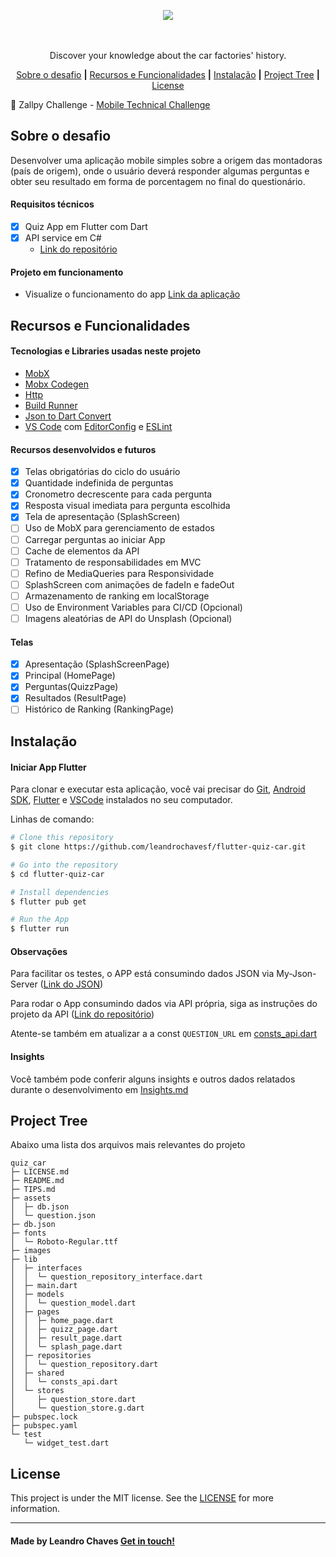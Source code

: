 <p align="center">
  <img src="https://github.com/leandrochavesf/flutter-quiz-car/blob/master/.github/quizzapp-logo-dark.png?raw=true",>
  <br />
  <br />
  <br />
<p align="center">Discover your knowledge about the car factories&#x27; history.</p>
  <!-- <img src="https://img.shields.io/github/issues/SkullDarth/bootcamp-gostack-challenge-03">
  <img src="https://img.shields.io/github/forks/SkullDarth/bootcamp-gostack-challenge-03">
  <img src="https://img.shields.io/badge/made%20by-SkullDarth-lightgrey">
  <img src="https://img.shields.io/github/stars/SkullDarth/bootcamp-gostack-challenge-03">
  <img src="https://img.shields.io/github/license/SkullDarth/bootcamp-gostack-challenge-03?logoColor=MIT"> -->

   <p align="center">
      <a href="#sobre-o-desafio">Sobre o desafio</a>
      <strong>|</strong>
      <a href="#recursos-e-funcionalidades">Recursos e Funcionalidades</a>
      <strong>|</strong>
      <a href="#instalação">Instalação</a>
      <strong>|</strong>
      <a href="#project-tree">Project Tree</a>
      <strong>|</strong>
      <a href="#license">License</a>
   </p>

:robot: Zallpy Challenge - [ Mobile Technical Challenge](#)

</p>

## Sobre o desafio

Desenvolver uma aplicação mobile simples sobre a origem das montadoras (país de origem), onde o usuário deverá responder algumas perguntas e obter seu resultado em forma de porcentagem no final do questionário.

#### Requisitos técnicos

- [x] Quiz App em Flutter com Dart
- [x] API service em C#
  - [Link do repositório][github-quizcar-api]

#### Projeto em funcionamento

- Visualize o funcionamento do app [Link da aplicação][quizcar-live]

## Recursos e Funcionalidades

#### Tecnologias e Libraries usadas neste projeto

- [MobX][mobx]
- [Mobx Codegen][mobx-codegen-pub]
- [Http][http-pub]
- [Build Runner][buildrunner-pub]
- [Json to Dart Convert][json-to-dart]
- [VS Code][vscode] com [EditorConfig][editorconfig] e [ESLint][eslint]

#### Recursos desenvolvidos e futuros

- [x] Telas obrigatórias do ciclo do usuário
- [x] Quantidade indefinida de perguntas
- [x] Cronometro decrescente para cada pergunta
- [x] Resposta visual imediata para pergunta escolhida
- [x] Tela de apresentação (SplashScreen)
- [ ] Uso de MobX para gerenciamento de estados
- [ ] Carregar perguntas ao iniciar App
- [ ] Cache de elementos da API
- [ ] Tratamento de responsabilidades em MVC
- [ ] Refino de MediaQueries para Responsividade
- [ ] SplashScreen com animações de fadeIn e fadeOut
- [ ] Armazenamento de ranking em localStorage
- [ ] Uso de Environment Variables para CI/CD (Opcional)
- [ ] Imagens aleatórias de API do Unsplash (Opcional)

#### Telas

- [x] Apresentação (SplashScreenPage)
- [x] Principal (HomePage)
- [x] Perguntas(QuizzPage)
- [x] Resultados (ResultPage)
- [ ] Histórico de Ranking (RankingPage)

## Instalação

#### Iniciar App Flutter

Para clonar e executar esta aplicação, você vai precisar do [Git][git], [Android SDK][android-sdk], [Flutter][flutter] e [VSCode][vscode] instalados no seu computador.

Linhas de comando:

```bash
# Clone this repository
$ git clone https://github.com/leandrochavesf/flutter-quiz-car.git

# Go into the repository
$ cd flutter-quiz-car

# Install dependencies
$ flutter pub get

# Run the App
$ flutter run
```

#### Observações

Para facilitar os testes, o APP está consumindo dados JSON via My-Json-Server ([Link do JSON][json-server-web])

Para rodar o App consumindo dados via API própria, siga as instruções do projeto da API ([Link do repositório][github-quizcar-api])

Atente-se também em atualizar a a const `QUESTION_URL` em [consts_api.dart](./lib/shared/consts_api.dart)

#### Insights

Você também pode conferir alguns insights e outros dados relatados durante o desenvolvimento em [Insights.md](./.github/INSIGHTS.md)

## Project Tree

Abaixo uma lista dos arquivos mais relevantes do projeto

```
quiz_car
├─ LICENSE.md
├─ README.md
├─ TIPS.md
├─ assets
│  ├─ db.json
│  └─ question.json
├─ db.json
├─ fonts
│  └─ Roboto-Regular.ttf
├─ images
├─ lib
│  ├─ interfaces
│  │  └─ question_repository_interface.dart
│  ├─ main.dart
│  ├─ models
│  │  └─ question_model.dart
│  ├─ pages
│  │  ├─ home_page.dart
│  │  ├─ quizz_page.dart
│  │  ├─ result_page.dart
│  │  └─ splash_page.dart
│  ├─ repositories
│  │  └─ question_repository.dart
│  ├─ shared
│  │  └─ consts_api.dart
│  └─ stores
│     ├─ question_store.dart
│     └─ question_store.g.dart
├─ pubspec.lock
├─ pubspec.yaml
└─ test
   └─ widget_test.dart
```

## License

This project is under the MIT license. See the [LICENSE](./LICENSE.md) for more information.

---

#### Made by Leandro Chaves [Get in touch!](https://leandrochaves.me/linkedin)

<!-- ## Internal Links  -->

[quizcar-live]: https://leandrochaves.me/app/flutter-quiz-car
[github-quizcar-api]: https://github.com/leandrochavesf/csharp-quiz-car-api

<!-- Resources -->

[mobx]: https://pub.dev/packages/mobx
[mobx-codegen-pub]: https://pub.dev/packages/mobx_codegen
[http-pub]: https://pub.dev/packages/http
[buildrunner-pub]: https://pub.dev/packages/build_runner
[json-to-dart]: https://javiercbk.github.io/json_to_dart

<!-- Editor -->

[vscode]: https://code.visualstudio.com/
[editorconfig]: https://marketplace.visualstudio.com/items?itemName=EditorConfig.EditorConfig
[eslint]: https://marketplace.visualstudio.com/items?itemName=dbaeumer.vscode-eslint

<!-- Technologies -->

[git]: https://git-scm.com
[android-sdk]: https://developer.android.com/studio
[flutter]: https://flutter.dev/docs/get-started/install
[json-server-web]: https://my-json-server.typicode.com/leandrochavesf/flutter-quiz-car/Questions
